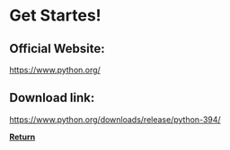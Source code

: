 # Get Startes!

## Official Website:
https://www.python.org/

## Download link:
https://www.python.org/downloads/release/python-394/

[**Return**](../README.md)